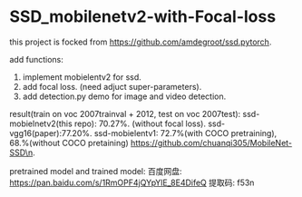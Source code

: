 # SSD_mobilenetv2-with-Focal-loss

 this project is focked from https://github.com/amdegroot/ssd.pytorch.

add functions:
1. implement mobielentv2 for ssd.
2. add focal loss. (need adjuct super-parameters).
3. add detection.py demo for image and video detection.


result(train on voc 2007trainval + 2012, test on voc 2007test):
ssd-mobielnetv2(this repo): 70.27%. (without focal loss).
ssd-vgg16(paper):77.20%.
ssd-mobielentv1: 72.7%(with COCO pretraining), 68.%(without COCO pretaining)  https://github.com/chuanqi305/MobileNet-SSD\n.

pretrained model and trained model: 
百度网盘: https://pan.baidu.com/s/1RmOPF4jQYpYlE_8E4DifeQ 提取码: f53n 
